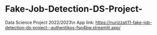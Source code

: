 # Fake-Job-Detection-DS-Project-
Data Science Project 2022/2023\n
App link: https://nurizzati11-fake-job-detection-ds-project--authentikos-fsp4bw.streamlit.app/
